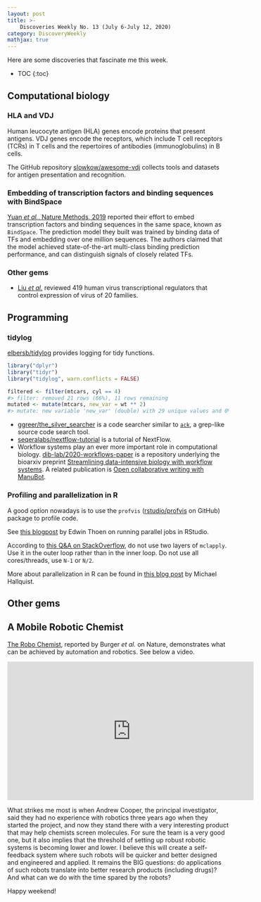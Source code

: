 ```yaml
---
layout: post
title: >-
    Discoveries Weekly No. 13 (July 6-July 12, 2020)
category: DiscoveryWeekly
mathjax: true
---
```


Here are some discoveries that fascinate me this week.

* TOC
{:toc}

## Computational biology

### HLA and VDJ

Human leucocyte antigen (HLA) genes encode proteins that present antigens. VDJ
genes encode the receptors, which include T cell receptors (TCRs) in T cells and
the repertoires of antibodies (immunoglobulins) in B cells.

The GitHub repository
[slowkow/awesome-vdj](https://github.com/slowkow/awesome-vdj) collects tools and
datasets for antigen presentation and recognition.

### Embedding of transcription factors and binding sequences with BindSpace

[Yuan *et al.*, Nature Methods,
2019](https://www.nature.com/articles/s41592-019-0511-y) reported their effort
to embed transcription factors and binding sequences in the same space, known as
`BindSpace`. The prediction model they built was trained by binding data of TFs
and embedding over one million sequences. The authors claimed that the model
achieved state-of-the-art multi-class binding prediction performance, and can
distinguish signals of closely related TFs.

### Other gems

* [Liu *et al.*](https://www.cell.com/cell/fulltext/S0092-8674(20)30755-8)
    reviewed 419 human virus transcriptional regulators that control expression
    of virus of 20 families.

## Programming

### tidylog

[elbersb/tidylog](https://github.com/elbersb/tidylog) provides logging for tidy
functions.

```R
library("dplyr")
library("tidyr")
library("tidylog", warn.conflicts = FALSE)

filtered <- filter(mtcars, cyl == 4)
#> filter: removed 21 rows (66%), 11 rows remaining
mutated <- mutate(mtcars, new_var = wt ** 2)
#> mutate: new variable 'new_var' (double) with 29 unique values and 0% NA
```

* [ggreer/the_silver_searcher](https://github.com/ggreer/the_silver_searcher) is
a code searcher similar to [`ack`](https://beyondgrep.com/), a grep-like source
code search tool.
* [seqeralabs/nextflow-tutorial](https://github.com/seqeralabs/nextflow-tutorial)
is a tutorial of NextFlow.
*  Workflow
systems play an ever more important role in computational biology.
[dib-lab/2020-workflows-paper](https://github.com/dib-lab/2020-workflows-paper)
is a repository underlying the bioarxiv preprint [Streamlining data-intensive
biology with workflow
systems](https://www.biorxiv.org/content/10.1101/2020.06.30.178673v1). A related
publication is [Open collaborative writing with
ManuBot](https://greenelab.github.io/meta-review/).

### Profiling and parallelization in R

A good option nowadays is to use the `profvis`
([rstudio/profvis](https://github.com/rstudio/profvis) on GitHub) package to
profile code.

See [this blogpost](https://edwinth.github.io/blog/parallel-jobs/) by Edwin
Thoen on running parallel jobs in RStudio.

According to [this Q&A on
StackOverflow](https://stackoverflow.com/questions/54649608/mclapply-performs-significantly-worse-than-lapply-how-can-i-speed-things-up),
do not use two layers of `mclapply`. Use it in the outer loop rather than in the
inner loop. Do not use all cores/threads, use `N-1` or `N/2`.

More about parallelization in R can be found in [this blog
post](https://psu-psychology.github.io/r-bootcamp-2018/talks/parallel_r.html) by
Michael Hallquist.

## Other gems

## A Mobile Robotic Chemist

[The Robo Chemist](https://www.nature.com/articles/s41586-020-2442-2), reported
by Burger *et al.* on Nature, demonstrates what can be achieved by automation
and robotics. See below a video.

<iframe width="560" height="315" src="https://www.youtube.com/embed/dRT3tepdMyI"
frameborder="0" allow="accelerometer; autoplay; encrypted-media; gyroscope;
picture-in-picture" allowfullscreen></iframe>

What strikes me most is when Andrew Cooper, the principal investigator, said
they had no experience with robotics three years ago when they started the
project, and now they stand there with a very interesting product that may help
chemists screen molecules. For sure the team is a very good one, but it also
implies that the threshold of setting up robust robotic systems is becoming
lower and lower. I believe this will create a self-feedback system where such
robots will be quicker and better designed and engineered and applied. It
remains the BIG questions: do applications of such robots translate into better
research products (including drugs)? And what can we do with the time spared by
the robots?

Happy weekend!

